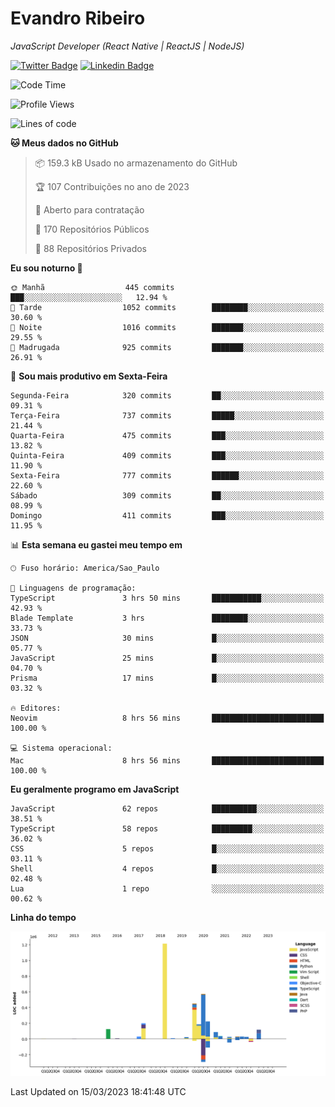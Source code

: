 # Evandro **Ribeiro**

*JavaScript Developer (React Native | ReactJS | NodeJS)*

[![Twitter Badge](https://img.shields.io/badge/-@ribeiroevandro-201B2D?style=flat-square&labelColor=201B2D&logo=twitter&logoColor=white&link=https://twitter.com/ribeiroevandro)](https://twitter.com/ribeiroevandro) 
[![Linkedin Badge](https://img.shields.io/badge/-Evandro%20Ribeiro-201B2D?style=flat-square&logo=Linkedin&logoColor=white&link=https://www.linkedin.com/in/ribeiroevandro)](https://www.linkedin.com/in/ribeiroevandro) 


<!--START_SECTION:waka-->
![Code Time](http://img.shields.io/badge/Code%20Time-3%2C150%20hrs-blue)

![Profile Views](http://img.shields.io/badge/Visualizac%C3%B5es%20do%20perfil-20-blue)

![Lines of code](https://img.shields.io/badge/Desde%20o%20Hello%20World%20eu%20escrevi-3.5%20million%20linhas%20de%20c%C3%B3digo-blue)

**🐱 Meus dados no GitHub** 

> 📦 159.3 kB Usado no armazenamento do GitHub 
 > 
> 🏆 107 Contribuições no ano de 2023
 > 
> 💼 Aberto para contratação
 > 
> 📜 170 Repositórios Públicos 
 > 
> 🔑 88 Repositórios Privados 
 > 
**Eu sou noturno 🦉** 

```text
🌞 Manhã                  445 commits         ███░░░░░░░░░░░░░░░░░░░░░░   12.94 % 
🌆 Tarde                  1052 commits        ████████░░░░░░░░░░░░░░░░░   30.60 % 
🌃 Noite                  1016 commits        ███████░░░░░░░░░░░░░░░░░░   29.55 % 
🌙 Madrugada              925 commits         ███████░░░░░░░░░░░░░░░░░░   26.91 % 
```
📅 **Sou mais produtivo em Sexta-Feira** 

```text
Segunda-Feira            320 commits         ██░░░░░░░░░░░░░░░░░░░░░░░   09.31 % 
Terça-Feira              737 commits         █████░░░░░░░░░░░░░░░░░░░░   21.44 % 
Quarta-Feira             475 commits         ███░░░░░░░░░░░░░░░░░░░░░░   13.82 % 
Quinta-Feira             409 commits         ███░░░░░░░░░░░░░░░░░░░░░░   11.90 % 
Sexta-Feira              777 commits         ██████░░░░░░░░░░░░░░░░░░░   22.60 % 
Sábado                   309 commits         ██░░░░░░░░░░░░░░░░░░░░░░░   08.99 % 
Domingo                  411 commits         ███░░░░░░░░░░░░░░░░░░░░░░   11.95 % 
```


📊 **Esta semana eu gastei meu tempo em** 

```text
🕑︎ Fuso horário: America/Sao_Paulo

💬 Linguagens de programação: 
TypeScript               3 hrs 50 mins       ███████████░░░░░░░░░░░░░░   42.93 % 
Blade Template           3 hrs               ████████░░░░░░░░░░░░░░░░░   33.73 % 
JSON                     30 mins             █░░░░░░░░░░░░░░░░░░░░░░░░   05.77 % 
JavaScript               25 mins             █░░░░░░░░░░░░░░░░░░░░░░░░   04.70 % 
Prisma                   17 mins             █░░░░░░░░░░░░░░░░░░░░░░░░   03.32 % 

🔥 Editores: 
Neovim                   8 hrs 56 mins       █████████████████████████   100.00 % 

💻 Sistema operacional: 
Mac                      8 hrs 56 mins       █████████████████████████   100.00 % 
```

**Eu geralmente programo em JavaScript** 

```text
JavaScript               62 repos            ██████████░░░░░░░░░░░░░░░   38.51 % 
TypeScript               58 repos            █████████░░░░░░░░░░░░░░░░   36.02 % 
CSS                      5 repos             █░░░░░░░░░░░░░░░░░░░░░░░░   03.11 % 
Shell                    4 repos             █░░░░░░░░░░░░░░░░░░░░░░░░   02.48 % 
Lua                      1 repo              ░░░░░░░░░░░░░░░░░░░░░░░░░   00.62 % 
```



**Linha do tempo**

![Lines of Code chart](https://raw.githubusercontent.com/ribeiroevandro/ribeiroevandro/main/assets/bar_graph.png)


 Last Updated on 15/03/2023 18:41:48 UTC
<!--END_SECTION:waka-->
